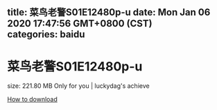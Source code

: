 
title: 菜鸟老警S01E12480p-u
date: Mon Jan 06 2020 17:47:56 GMT+0800 (CST)    
categories: baidu
---

# 菜鸟老警S01E12480p-u
size: 221.80 MB
 Only for you | luckydag's achieve
 

[How to download](https://bpcam.bemobtrk.com/go/2ceec3aa-1ca2-46d6-b9ff-aaa5c184517c?jno=1027)